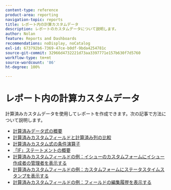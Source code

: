 ```yaml
---
content-type: reference
product-area: reporting
navigation-topic: reports
title: レポート内の計算カスタムデータ
description: レポートのカスタムデータについて説明します。
author: Nolan
feature: Reports and Dashboards
recommendations: noDisplay, noCatalog
exl-id: 673792b6-7369-47ce-b0df-9bda4254781c
source-git-commit: 32966d4732221d73aa3397771e157b630f7d5760
workflow-type: tm+mt
source-wordcount: '86'
ht-degree: 100%

---
```


# レポート内の計算カスタムデータ

計算済みカスタムデータを使用してレポートを作成できます。次の記事で方法について説明します。

* [計算済みデータ式の概要](../../../reports-and-dashboards/reports/calc-cstm-data-reports/calculated-data-expressions.md)
* [計算済みカスタムフィールドと計算済み列の比較](../../../reports-and-dashboards/reports/calc-cstm-data-reports/calculated-custom-fields-calculated-columns.md)
* [計算済みカスタム式の条件演算子](../../../reports-and-dashboards/reports/calc-cstm-data-reports/condition-operators-calculated-custom-expressions.md)
* [「IF」ステートメントの概要](../../../reports-and-dashboards/reports/calc-cstm-data-reports/if-statements-overview.md)
* [計算済みカスタムフィールドの例：イシューのカスタムフォームにイシュー作成者の管理者を表示する](../../../reports-and-dashboards/reports/calc-cstm-data-reports/custom-field-manager-issue-creator-on-issue-form.md)
* [計算済みカスタムフィールドの例：カスタムフォームにステータスタイムスタンプを表示する](../../../reports-and-dashboards/reports/calc-cstm-data-reports/example-status-timestamp-in-calculated-field.md)
* [計算済みカスタムフィールドの例：フィールドの編集履歴を表示する](../../../reports-and-dashboards/reports/calc-cstm-data-reports/calculated-field-example-edit-history-of-another-field.md)
  <!--outdated: * [Basic Report Creation Program for the new Workfront experience](https://one.workfront.com/s/basic-report-creation-program)-->
